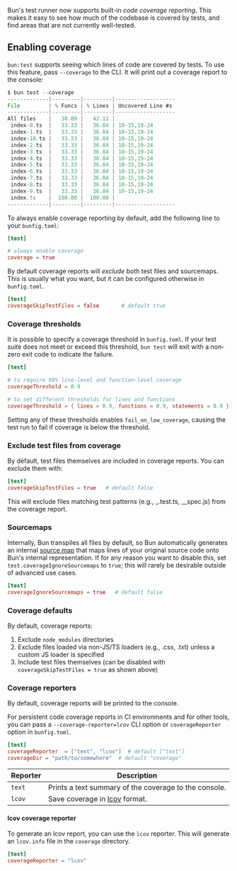 Bun's test runner now supports built-in _code coverage reporting_. This makes it easy to see how much of the codebase is covered by tests, and find areas that are not currently well-tested.

## Enabling coverage

`bun:test` supports seeing which lines of code are covered by tests. To use this feature, pass `--coverage` to the CLI. It will print out a coverage report to the console:

```js
$ bun test --coverage
-------------|---------|---------|-------------------
File         | % Funcs | % Lines | Uncovered Line #s
-------------|---------|---------|-------------------
All files    |   38.89 |   42.11 |
 index-0.ts  |   33.33 |   36.84 | 10-15,19-24
 index-1.ts  |   33.33 |   36.84 | 10-15,19-24
 index-10.ts |   33.33 |   36.84 | 10-15,19-24
 index-2.ts  |   33.33 |   36.84 | 10-15,19-24
 index-3.ts  |   33.33 |   36.84 | 10-15,19-24
 index-4.ts  |   33.33 |   36.84 | 10-15,19-24
 index-5.ts  |   33.33 |   36.84 | 10-15,19-24
 index-6.ts  |   33.33 |   36.84 | 10-15,19-24
 index-7.ts  |   33.33 |   36.84 | 10-15,19-24
 index-8.ts  |   33.33 |   36.84 | 10-15,19-24
 index-9.ts  |   33.33 |   36.84 | 10-15,19-24
 index.ts    |  100.00 |  100.00 |
-------------|---------|---------|-------------------
```

To always enable coverage reporting by default, add the following line to your `bunfig.toml`:

```toml
[test]

# always enable coverage
coverage = true
```

By default coverage reports will _exclude_ both test files and sourcemaps. This is usually what you want, but it can be configured otherwise in `bunfig.toml`.

```toml
[test]
coverageSkipTestFiles = false       # default true
```

### Coverage thresholds

It is possible to specify a coverage threshold in `bunfig.toml`. If your test suite does not meet or exceed this threshold, `bun test` will exit with a non-zero exit code to indicate the failure.

```toml
[test]

# to require 90% line-level and function-level coverage
coverageThreshold = 0.9

# to set different thresholds for lines and functions
coverageThreshold = { lines = 0.9, functions = 0.9, statements = 0.9 }
```

Setting any of these thresholds enables `fail_on_low_coverage`, causing the test run to fail if coverage is below the threshold.

### Exclude test files from coverage

By default, test files themselves are included in coverage reports. You can exclude them with:

```toml
[test]
coverageSkipTestFiles = true   # default false
```

This will exclude files matching test patterns (e.g., _.test.ts, _\_spec.js) from the coverage report.

### Sourcemaps

Internally, Bun transpiles all files by default, so Bun automatically generates an internal [source map](https://web.dev/source-maps/) that maps lines of your original source code onto Bun's internal representation. If for any reason you want to disable this, set `test.coverageIgnoreSourcemaps` to `true`; this will rarely be desirable outside of advanced use cases.

```toml
[test]
coverageIgnoreSourcemaps = true   # default false
```

### Coverage defaults

By default, coverage reports:

1. Exclude `node_modules` directories
2. Exclude files loaded via non-JS/TS loaders (e.g., .css, .txt) unless a custom JS loader is specified
3. Include test files themselves (can be disabled with `coverageSkipTestFiles = true` as shown above)

### Coverage reporters

By default, coverage reports will be printed to the console.

For persistent code coverage reports in CI environments and for other tools, you can pass a `--coverage-reporter=lcov` CLI option or `coverageReporter` option in `bunfig.toml`.

```toml
[test]
coverageReporter  = ["text", "lcov"]  # default ["text"]
coverageDir = "path/to/somewhere"  # default "coverage"
```

| Reporter | Description                                                                 |
| -------- | --------------------------------------------------------------------------- |
| `text`   | Prints a text summary of the coverage to the console.                       |
| `lcov`   | Save coverage in [lcov](https://github.com/linux-test-project/lcov) format. |

#### lcov coverage reporter

To generate an lcov report, you can use the `lcov` reporter. This will generate an `lcov.info` file in the `coverage` directory.

```toml
[test]
coverageReporter = "lcov"
```
